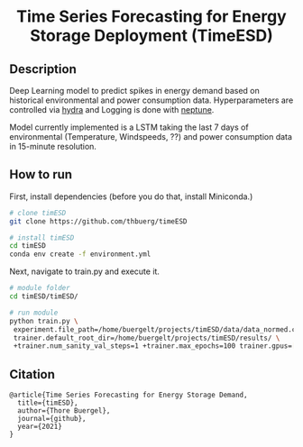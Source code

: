 <div align="center">
 
# Time Series Forecasting for Energy Storage Deployment (TimeESD)
</div>

## Description   
Deep Learning model to predict spikes in energy demand based on historical environmental and power consumption data. 
Hyperparameters are controlled via [hydra](https://hydra.cc/) and Logging is done with [neptune](https://www.neptune.ai).

Model currently implemented is a LSTM taking the last 7 days of environmental (Temperature, Windspeeds, ??) and power consumption data in 15-minute resolution.

## How to run   
First, install dependencies (before you do that, install Miniconda.)
```bash
# clone timESD   
git clone https://github.com/thbuerg/timeESD

# install timESD
cd timESD
conda env create -f environment.yml
```   
 Next, navigate to train.py and execute it.   
 ```bash
# module folder
cd timESD/timESD/

# run module 
python train.py \
  experiment.file_path=/home/buergelt/projects/timESD/data/data_normed.csv \
  trainer.default_root_dir=/home/buergelt/projects/timESD/results/ \
  +trainer.num_sanity_val_steps=1 +trainer.max_epochs=100 trainer.gpus=[0] experiment.batch_size=128 experiment.learning_rate=0.001
```

## Citation   
```
@article{Time Series Forecasting for Energy Storage Demand,
  title={timESD},
  author={Thore Buergel},
  journal={github},
  year={2021}
}
```   

